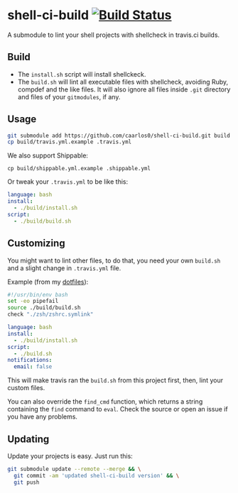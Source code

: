 shell-ci-build [![Build Status](https://travis-ci.org/caarlos0/shell-ci-build.svg?branch=master)](https://travis-ci.org/caarlos0/shell-ci-build)
==================

A submodule to lint your shell projects with shellcheck in travis.ci builds.

## Build

- The `install.sh` script will install shellckeck.
- The `build.sh` will lint all executable files with shellcheck, avoiding
Ruby, compdef and the like files. It will also ignore all files inside `.git`
directory and files of your `gitmodules`, if any.

## Usage

```sh
git submodule add https://github.com/caarlos0/shell-ci-build.git build
cp build/travis.yml.example .travis.yml
```

We also support Shippable:

```
cp build/shippable.yml.example .shippable.yml
```

Or tweak your `.travis.yml` to be like this:

```yml
language: bash
install:
  - ./build/install.sh
script:
  - ./build/build.sh
```

## Customizing

You might want to lint other files, to do that, you need your own
`build.sh` and a slight change in `.travis.yml` file.

Example (from  my [dotfiles](https://github.com/caarlos0/dotfiles)):

```sh
#!/usr/bin/env bash
set -eo pipefail
source ./build/build.sh
check "./zsh/zshrc.symlink"
```

```yml
language: bash
install:
  - ./build/install.sh
script:
  - ./build.sh
notifications:
  email: false
```

This will make travis ran the `build.sh` from this project first,
then, lint your custom files.

You can also override the `find_cmd` function, which returns a string
containing the `find` command to `eval`. Check the source or open an
issue if you have any problems.

## Updating

Update your projects is easy. Just run this:

```sh
git submodule update --remote --merge && \
  git commit -am 'updated shell-ci-build version' && \
  git push
```
